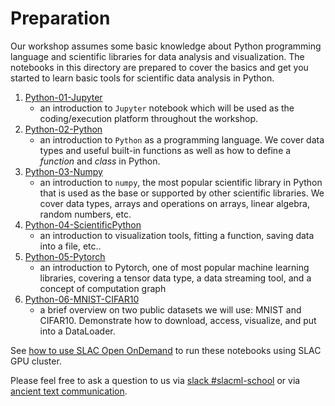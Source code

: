 # Preparation 

Our workshop assumes some basic knowledge about Python programming language and scientific libraries for data analysis and visualization. The notebooks in this directory are prepared to cover the basics and get you started to learn basic tools for scientific data analysis in Python.

1. [Python-01-Jupyter](/00-Prerequisites/02-Preparation/Python-01-Jupyter.ipynb)
    - an introduction to `Jupyter` notebook which will be used as the coding/execution platform throughout the workshop.
2. [Python-02-Python](/00-Prerequisites/02-Preparation/Python-02-Python.ipynb)
    - an introduction to `Python` as a programming language. We cover data types and useful built-in functions as well as how to define a _function_ and _class_ in Python.
3. [Python-03-Numpy](/00-Prerequisites/02-Preparation/Python-03-Numpy.ipynb)
    - an introduction to `numpy`, the most popular scientific library in Python that is used as the base or supported by other scientific libraries. We cover data types, arrays and operations on arrays, linear algebra, random numbers, etc.
4. [Python-04-ScientificPython](/00-Prerequisites/02-Preparation/Python-04-ScientificPython.ipynb)
    - an introduction to visualization tools, fitting a function, saving data into a file, etc..
5. [Python-05-Pytorch](/00-Prerequisites/02-Preparation/Python-05-PyTorch.ipynb)
    - an introduction to Pytorch, one of most popular machine learning libraries, covering a tensor data type, a data streaming tool, and a concept of computation graph    
6. [Python-06-MNIST-CIFAR10](/00-Prerequisites/02-Preparation/Python-06-MNIST-CIFAR10.ipynb)
    - a brief overview on two public datasets we will use: MNIST and CIFAR10. Demonstrate how to download, access, visualize, and put into a DataLoader. 
    
See [how to use SLAC Open OnDemand](/00-Prerequisites/01-OnDemand) to run these notebooks using SLAC GPU cluster.

Please feel free to ask a question to us via [slack #slacml-school](https://slac.slack.com/archives/C01B0B03HC3) or via [ancient text communication](mailto:kterao@slac.stanford.edu).
